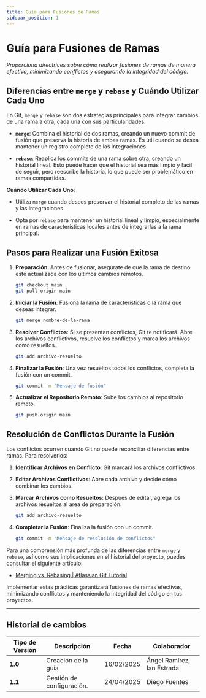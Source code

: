 ```yaml
---
title: Guía para Fusiones de Ramas
sidebar_position: 1
---
```


# Guía para Fusiones de Ramas


_Proporciona directrices sobre cómo realizar fusiones de ramas de manera efectiva, minimizando conflictos y asegurando la integridad del código._

## Diferencias entre `merge` y `rebase` y Cuándo Utilizar Cada Uno

En Git, `merge` y `rebase` son dos estrategias principales para integrar cambios de una rama a otra, cada una con sus particularidades:

- **`merge`**: Combina el historial de dos ramas, creando un nuevo commit de fusión que preserva la historia de ambas ramas. Es útil cuando se desea mantener un registro completo de las integraciones.

- **`rebase`**: Reaplica los commits de una rama sobre otra, creando un historial lineal. Esto puede hacer que el historial sea más limpio y fácil de seguir, pero reescribe la historia, lo que puede ser problemático en ramas compartidas.

**Cuándo Utilizar Cada Uno**:

- Utiliza `merge` cuando desees preservar el historial completo de las ramas y las integraciones.

- Opta por `rebase` para mantener un historial lineal y limpio, especialmente en ramas de características locales antes de integrarlas a la rama principal.

## Pasos para Realizar una Fusión Exitosa

1. **Preparación**: Antes de fusionar, asegúrate de que la rama de destino esté actualizada con los últimos cambios remotos.

   ```bash
   git checkout main
   git pull origin main
   ```

2. **Iniciar la Fusión**: Fusiona la rama de características o la rama que deseas integrar.

   ```bash
   git merge nombre-de-la-rama
   ```

3. **Resolver Conflictos**: Si se presentan conflictos, Git te notificará. Abre los archivos conflictivos, resuelve los conflictos y marca los archivos como resueltos.

   ```bash
   git add archivo-resuelto
   ```

4. **Finalizar la Fusión**: Una vez resueltos todos los conflictos, completa la fusión con un commit.

   ```bash
   git commit -m "Mensaje de fusión"
   ```

5. **Actualizar el Repositorio Remoto**: Sube los cambios al repositorio remoto.

   ```bash
   git push origin main
   ```

## Resolución de Conflictos Durante la Fusión

Los conflictos ocurren cuando Git no puede reconciliar diferencias entre ramas. Para resolverlos:

1. **Identificar Archivos en Conflicto**: Git marcará los archivos conflictivos.

2. **Editar Archivos Conflictivos**: Abre cada archivo y decide cómo combinar los cambios.

3. **Marcar Archivos como Resueltos**: Después de editar, agrega los archivos resueltos al área de preparación.

   ```bash
   git add archivo-resuelto
   ```

4. **Completar la Fusión**: Finaliza la fusión con un commit.

   ```bash
   git commit -m "Mensaje de resolución de conflictos"
   ```

Para una comprensión más profunda de las diferencias entre `merge` y `rebase`, así como sus implicaciones en el historial del proyecto, puedes consultar el siguiente artículo:

- [Merging vs. Rebasing | Atlassian Git Tutorial](https://www.atlassian.com/git/tutorials/merging-vs-rebasing)

Implementar estas prácticas garantizará fusiones de ramas efectivas, minimizando conflictos y manteniendo la integridad del código en tus proyectos.


---

## Historial de cambios

| **Tipo de Versión** | **Descripción** | **Fecha**  | **Colaborador** |
| ------------------- | --------------- | ---------- | --------------- |
| **1.0** |  Creación de la guía | 16/02/2025 | Ángel Ramírez, Ian Estrada |
| **1.1** |  Gestión de configuración.  | 24/04/2025 | Diego Fuentes |